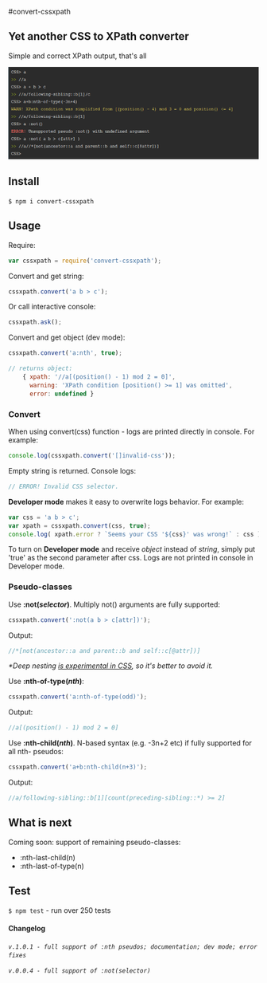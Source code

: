 #convert-cssxpath

## Yet another CSS to XPath converter
Simple and correct XPath output, that's all

<span style="display:block;text-align:center">![Interactive-console-demo](./interactive_console.png)</span>

## Install
`$ npm i convert-cssxpath`

## Usage
Require:
```js
var cssxpath = require('convert-cssxpath');
```
Convert and get string:
```js
cssxpath.convert('a b > c');
```
Or call interactive console:
```js
cssxpath.ask();
```
Convert and get object (dev mode):
```js
cssxpath.convert('a:nth', true);
```
```js
// returns object: 
    { xpath: '//a[(position() - 1) mod 2 = 0]',
      warning: 'XPath condition [position() >= 1] was omitted',
      error: undefined }
```

### Convert
When using convert(css) function - logs are printed directly in console. For example:
```js
console.log(cssxpath.convert('[]invalid-css'));
```
Empty string is returned. Console logs:
```js
// ERROR! Invalid CSS selector.
```

__Developer mode__ makes it easy to overwrite logs behavior. For example:
```js
var css = 'a b > c';
var xpath = cssxpath.convert(css, true);
console.log( xpath.error ? `Seems your CSS '${css}' was wrong!` : css );
```
To turn on __Developer mode__ and receive _object_ instead of _string_, simply put 'true' as the second parameter after css.
Logs are not printed in console in Developer mode.

### Pseudo-classes
Use __:not(_selector_)__. Multiply not() arguments are fully supported:
```js
cssxpath.convert(':not(a b > c[attr])');
```
Output:
```js
//*[not(ancestor::a and parent::b and self::c[@attr])]
```
_*Deep nesting [is experimental in CSS](https://developer.mozilla.org/en-US/docs/Web/CSS/:not), so it's better to avoid it._

Use __:nth-of-type(_nth_)__:
```js
cssxpath.convert('a:nth-of-type(odd)');
```
Output:
```js
//a[(position() - 1) mod 2 = 0]
```

Use __:nth-child(_nth_)__. N-based syntax (e.g. -3n+2 etc) if fully supported for all nth- pseudos:
```js
cssxpath.convert('a+b:nth-child(n+3)');
```
Output:
```js
//a/following-sibling::b[1][count(preceding-sibling::*) >= 2]
```


## What is next
Coming soon: support of remaining pseudo-classes: 
- :nth-last-child(n)
- :nth-last-of-type(n)

## Test
`$ npm test` - run over 250 tests

#### Changelog
_`v.1.0.1 - full support of :nth pseudos; documentation; dev mode; error fixes`_

_`v.0.0.4 - full support of :not(selector)`_

